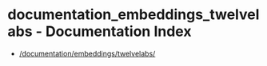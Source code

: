 # documentation_embeddings_twelvelabs - Documentation Index

- [/documentation/embeddings/twelvelabs/](./_documentation_embeddings_twelvelabs_.md)
